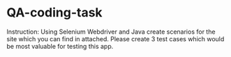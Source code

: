 # QA-coding-task

Instruction:
Using Selenium Webdriver and Java create scenarios for the site which you can find in attached. 
Please create 3 test cases which would be most valuable for testing this app.
